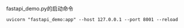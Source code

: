 
fastapi_demo.py的启动命令

```shell
uvicorn "fastapi_demo:app" --host 127.0.0.1 --port 8001 --reload
```

